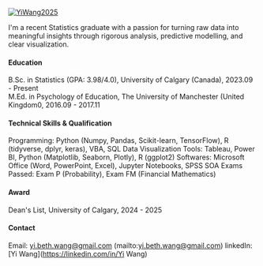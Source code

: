 

[![YiWang2025](https://img.shields.io/badge/YiWang2025-github-blue?logo=github)](https://github.com/YiWang2025)

I'm a recent Statistics graduate with a passion for turning raw data into meaningful insights through rigorous analysis, predictive modelling, and clear visualization.

#### Education
B.Sc. in Statistics (GPA: 3.98/4.0), University of Calgary (Canada), 2023.09 - Present\
M.Ed. in Psychology of Education, The University of Manchester (United Kingdom0, 2016.09 - 2017.11


#### Technical Skills & Qualification
Programming: Python (Numpy, Pandas, Scikit-learn, TensorFlow), R (tidyverse, dplyr, keras), VBA, SQL
Data Visualization Tools: Tableau, Power BI, Python (Matplotlib, Seaborn, Plotly), R (ggplot2)
Softwares: Microsoft Office (Word, PowerPoint, Excel), Jupyter Notebooks, SPSS
SOA Exams Passed: Exam P (Probability), Exam FM (Financial Mathematics)


#### Award
Dean's List, University of Calgary, 2024 - 2025


#### Contact
Email: yi.beth.wang@gmail.com (mailto:yi.beth.wang@gmail.com)
linkedIn: [Yi Wang](https://linkedin.com/in/Yi Wang)


